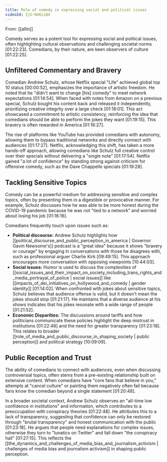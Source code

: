 ```yaml
---
title: Role of comedy in expressing social and political issues
videoId: IjU-Nd6iiQ4
---
```


From: [[allin]] <br/> 

Comedy serves as a potent tool for expressing social and political issues, often highlighting cultural observations and challenging societal norms <a class="yt-timestamp" data-t="01:22:23">[01:22:23]</a>. Comedians, by their nature, are keen observers of culture <a class="yt-timestamp" data-t="01:22:25">[01:22:25]</a>.

## Unfiltered Commentary and Bravery
Comedian Andrew Schulz, whose Netflix special "Life" achieved global top 10 status <a class="yt-timestamp" data-t="00:00:52">[00:00:52]</a>, emphasizes the importance of artistic freedom. He noted that he "didn't want to change [his] comedy" to meet network expectations <a class="yt-timestamp" data-t="01:14:54">[01:14:54]</a>. When faced with notes from Amazon on a previous special, Schulz bought his content back and released it independently, prioritizing creative integrity over a large check <a class="yt-timestamp" data-t="01:18:01">[01:18:01]</a>. This act showcased a commitment to artistic consistency, reinforcing the idea that comedians should be able to perform the jokes they want <a class="yt-timestamp" data-t="01:19:15">[01:19:15]</a>. This bravery is often rewarded in America <a class="yt-timestamp" data-t="01:16:27">[01:16:27]</a>.

The rise of platforms like YouTube has provided comedians with autonomy, allowing them to bypass traditional networks and directly connect with audiences <a class="yt-timestamp" data-t="01:17:27">[01:17:27]</a>. Netflix, acknowledging this shift, has taken a more hands-off approach, allowing comedians like Schulz full creative control over their specials without delivering a "single note" <a class="yt-timestamp" data-t="01:17:54">[01:17:54]</a>. Netflix gained "a lot of confidence" by standing strong against criticism for offensive comedy, such as the Dave Chappelle specials <a class="yt-timestamp" data-t="01:19:28">[01:19:28]</a>.

## Tackling Sensitive Topics
Comedy can be a powerful medium for addressing sensitive and complex topics, often by presenting them in a digestible or provocative manner. For example, Schulz discusses how he was able to be more honest during the COVID-19 pandemic because he was not "tied to a network" and worried about losing his job <a class="yt-timestamp" data-t="01:16:16">[01:16:16]</a>.

Comedians frequently touch upon issues such as:
*   **Political discourse:** Andrew Schulz highlights how [[political_discourse_and_public_perception_in_america | Governor Gavin Newsome's]] podcast is a "great idea" because it shows "bravery or courage" by engaging in conversations with those he disagrees with, such as professional arguer Charlie Kirk <a class="yt-timestamp" data-t="09:49:15">[09:49:15]</a>. This approach encourages more conversation with opposing viewpoints <a class="yt-timestamp" data-t="10:44:03">[10:44:03]</a>.
*   **Social issues:** Humor is used to discuss the complexities of [[social_issues_and_their_impact_on_society_including_trans_rights_and_media_portrayal_of_police | social issues]] like [[impacts_of_dei_initiatives_on_hollywood_and_comedy | gender identity]] <a class="yt-timestamp" data-t="01:14:02">[01:14:02]</a>. When confronted with jokes about sensitive topics, Schulz believes that audience offense is valid, but it doesn't mean the jokes should stop <a class="yt-timestamp" data-t="01:21:17">[01:21:17]</a>. He maintains that a diverse audience at his shows indicates that his jokes resonate with a wide range of people <a class="yt-timestamp" data-t="01:21:52">[01:21:52]</a>.
*   **Economic Disparities:** The discussions around tariffs and how politicians communicate these policies highlight the deep mistrust in institutions <a class="yt-timestamp" data-t="01:22:48">[01:22:48]</a> and the need for greater transparency <a class="yt-timestamp" data-t="01:23:18">[01:23:18]</a>. This relates to broader [[role_of_media_and_public_discourse_in_shaping_society | public perception]] and political strategy <a class="yt-timestamp" data-t="10:09:09">[10:09:09]</a>.

## Public Reception and Trust
The ability of comedians to connect with audiences, even when discussing controversial topics, often stems from a pre-existing relationship built on extensive content. When comedians have "core fans that believe in you," attempts at "cancel culture" or painting them negatively often fail because fans know the comedian beyond a single statement <a class="yt-timestamp" data-t="01:20:48">[01:20:48]</a>.

In a broader societal context, Andrew Schulz observes an "all-time low confidence in institutions" and information, which contributes to a preoccupation with conspiracy theories <a class="yt-timestamp" data-t="01:22:48">[01:22:48]</a>. He attributes this to a lack of transparency, suggesting that confidence can only be restored through "brutal transparency" and honest communication with the public <a class="yt-timestamp" data-t="01:23:18">[01:23:18]</a>. He argues that people need explanations for complex issues, otherwise they turn to "lunatics on Twitter" and fall down "the conspiracy hall" <a class="yt-timestamp" data-t="01:27:15">[01:27:15]</a>. This reflects the [[the_dynamics_and_challenges_of_media_bias_and_journalism_activism | challenges of media bias and journalism activism]] in shaping public perception.